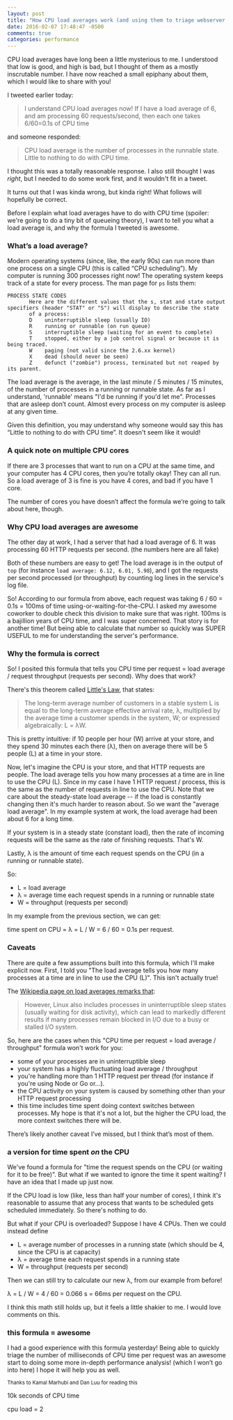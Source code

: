 ```yaml
---
layout: post
title: "How CPU load averages work (and using them to triage webserver performance!)"
date: 2016-02-07 17:48:47 -0500
comments: true
categories: performance
---
```


CPU load averages have long been a little mysterious to me. I understood that
low is good, and high is bad, but I thought of them as a mostly inscrutable
number. I have now reached a small epiphany about them, which I would like to
share with you!

I tweeted earlier today:

> I understand CPU load averages now! If I have a load average of 6, and am processing 60 requests/second, then each one takes 6/60=0.1s of CPU time

and someone responded:

> CPU load average is the number of processes in the runnable state. Little to nothing to do with CPU time.

I thought this was a totally reasonable response. I also still thought I was
_right_, but I needed to do some work first, and it wouldn't fit in a tweet.

It turns out that I was kinda wrong, but kinda right! What follows will hopefully be correct.

Before I explain what load averages have to do with CPU time (spoiler: we're
going to do a tiny bit of queueing theory), I want to tell you what a load
average is, and why the formula I tweeted is awesome.

### What’s a load average?

Modern operating systems (since, like, the early 90s) can run more than one process on a single CPU (this is called “CPU scheduling”). My computer is running 300 processes right now! The operating system keeps track of a state for every process. The man page for `ps` lists them:

```
PROCESS STATE CODES
       Here are the different values that the s, stat and state output specifiers (header "STAT" or "S") will display to describe the state
       of a process:
       D    uninterruptible sleep (usually IO)
       R    running or runnable (on run queue)
       S    interruptible sleep (waiting for an event to complete)
       T    stopped, either by a job control signal or because it is being traced.
       W    paging (not valid since the 2.6.xx kernel)
       X    dead (should never be seen)
       Z    defunct ("zombie") process, terminated but not reaped by its parent.
```

The load average is the average, in the last minute / 5 minutes / 15 minutes, of the number of processes in a running or runnable state. As far as I understand, 'runnable' means "I'd be running if you'd let me". Processes that are asleep don’t count. Almost every process on my computer is asleep at any given time.

Given this definition, you may understand why someone would say this has “Little to nothing to do with CPU time”. It doesn't seem like it would!

### A quick note on multiple CPU cores

If there are 3 processes that want to run on a CPU at the same time, and your computer has 4 CPU cores, then you’re totally okay! They can all run. So a load average of 3 is fine is you have 4 cores, and bad if you have 1 core.

The number of cores you have doesn’t affect the formula we’re going to talk about here, though.

### Why CPU load averages are awesome

The other day at work, I had a server that had a load average of 6. It was processing 60 HTTP requests per second. (the numbers here are all fake)

Both of these numbers are easy to get! The load average is in the output of `top` (for instance `load average: 6.12, 6.01, 5.98`), and I got the requests per second processed (or throughput) by counting log lines in the service's log file.

So! According to our formula from above, each request was taking 6 / 60 = 0.1s = 100ms of time using-or-waiting-for-the-CPU. I asked my awesome coworker to double check this division to make sure that was right. 100ms is a bajillion years of CPU time, and I was super concerned. That story is for another time! But being able to calculate that number so quickly was SUPER USEFUL to me for understanding the server's performance.

### Why the formula is correct

So! I posited this formula that tells you CPU time per request = load average / request throughput (requests per second). Why does that work?

There's this theorem called [Little's Law](https://en.wikipedia.org/wiki/Little%27s_law), that states: 

> The long-term average number of customers in a stable system L is equal to the long-term average effective arrival rate, λ, multiplied by the average time a customer spends in the system, W; or expressed algebraically: L = λW.

This is pretty intuitive: if 10 people per hour (W) arrive at your store, and they spend 30 minutes each there (λ), then on average there will be 5 people (L) at a time in your store.

Now, let's imagine the CPU is your store, and that HTTP requests are people. The load average tells you how many processes at a time are in line to use the CPU (L). Since in my case I have 1 HTTP request / process, this is the same as the number of requests in line to use the CPU. Note that we care about the steady-state load average -- if the load is constantly changing then it's much harder to reason about. So we want the "average load average". In my example system at work, the load average had been about 6 for a long time.

If your system is in a steady state (constant load), then the rate of incoming requests will be the same as the rate of finishing requests. That's W.

Lastly, λ is the amount of time each request spends on the CPU (in a running or runnable state).

So:

* L = load average
* λ = average time each request spends in a running or runnable state
* W = throughput (requests per second)

In my example from the previous section, we can get:

time spent on CPU = λ = L / W = 6 / 60 = 0.1s per request.

### Caveats

There are quite a few assumptions built into this formula, which I'll make explicit now. First, I told you "The load average tells you how many processes at a time are in line to use the CPU (L)". This isn't actually true!

The [Wikipedia page on load averages remarks that](https://en.wikipedia.org/wiki/Load_(computing)):

> However, Linux also includes processes in uninterruptible sleep states (usually waiting for disk activity), which can lead to markedly different results if many processes remain blocked in I/O due to a busy or stalled I/O system.

So, here are the cases when this "CPU time per request = load average / throughput" formula won't work for you:

* some of your processes are in uninterruptible sleep
* your system has a highly fluctuating load average / throughput
* you're handling more than 1 HTTP request per thread (for instance if you're using Node or Go or...).
* the CPU activity on your system is caused by something other than your HTTP request processing
* this time includes time spent doing context switches between processes. My hope is that it's not a lot, but the higher the CPU load, the more context switches there will be.

There’s likely another caveat I’ve missed, but I think that’s most of them.

### a version for time spent *on* the CPU

We've found a formula for "time the request spends on the CPU (or waiting for it to be free)". But what if we wanted to ignore the time it spent waiting? I have an idea that I made up just now.

If the CPU load is low (like, less than half your number of cores), I think it's reasonable to assume that any process that wants to be scheduled gets scheduled immediately. So there's nothing to do.

But what if your CPU is overloaded? Suppose I have 4 CPUs. Then we could instead define

* L = average number of processes in a running state (which should be 4, since the CPU is at capacity)
* λ = average time each request spends in a running state
* W = throughput (requests per second)

Then we can still try to calculate our new λ, from our example from before!

λ = L / W = 4 / 60 = 0.066 s = 66ms per request on the CPU.

I think this math still holds up, but it feels a little shakier to me. I would love comments on this.

### this formula = awesome

I had a good experience with this formula yesterday! Being able to quickly triage the number of milliseconds of CPU time per request was an awesome start to doing some more in-depth performance analysis! (which I won’t go into here) I hope it will help you as well. 

<small> Thanks to Kamal Marhubi and Dan Luu for reading this </small>







10k seconds of CPU time

cpu load = 2

